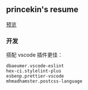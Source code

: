 ## princekin's resume

[预览](https://littleprincewdk.github.io/resume/)

### 开发

搭配 vscode 插件更佳：

```
dbaeumer.vscode-eslint
hex-ci.stylelint-plus
esbenp.prettier-vscode
mhmadhamster.postcss-language
```
